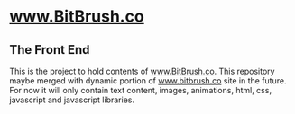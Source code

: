 # www.BitBrush.co
## The Front End
This is the project to hold contents of www.BitBrush.co. This repository maybe merged with dynamic portion of www.bitbrush.co site in the future. For now it will only contain text content, images, animations, html, css, javascript and javascript libraries.
